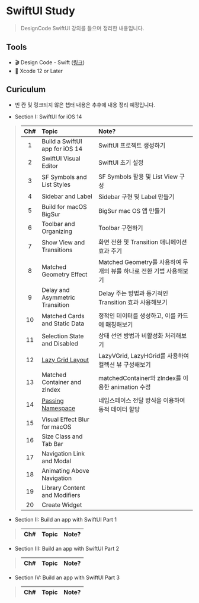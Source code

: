 # SwiftUI Study
> DesignCode SwiftUI 강의를 들으며 정리한 내용입니다.

## Tools
- 🎬 Design Code - Swift ([링크](https://designcode.io/courses))
- 🔨 Xcode 12 or Later

## Curiculum
- 빈 칸 및 링크되지 않은 챕터 내용은 추후에 내용 정리 예정입니다.

- Section I: SwiftUI for iOS 14
> Ch#|Topic|Note?
> :---:|:---|:---|
> 1| Build a SwiftUI app for iOS 14 | SwiftUI 프로젝트 생성하기
> 2| SwiftUI Visual Editor | SwiftUI 초기 설정
> 3| SF Symbols and List Styles | SF Symbols 활용 및 List View 구성
> 4| Sidebar and Label | Sidebar 구현 및 Label 만들기
> 5| Build for macOS BigSur | BigSur mac OS 앱 만들기
> 6| Toolbar and Organizing | Toolbar 구현하기
> 7| Show View and Transitions | 화면 전환 및 Transition 애니메이션 효과 주기
> 8| Matched Geometry Effect | Matched Geometry를 사용하여 두개의 뷰를 하나로 전환 기법 사용해보기
> 9| Delay and Asymmetric Transition | Delay 주는 방법과 동기적인 Transition 효과 사용해보기
> 10| Matched Cards and Static Data | 정적인 데이터를 생성하고, 이를 카드에 매칭해보기
> 11| Selection State and Disabled | 상태 선언 방법과 비활성화 처리해보기
> 12| [Lazy Grid Layout](https://github.com/97chos/SwiftUI----/blob/main/Lectures/Section1_SwiftUI%20for%20iOS%2014/12_Lazy%20Grid%20and%20Layout/Lazy%20Grid%20and%20Layout.md) | LazyVGrid, LazyHGrid를 사용하여 컬렉션 뷰 구성해보기
> 13| Matched Container and zIndex | matchedContainer와 zIndex를 이용한 animation 수정
> 14| [Passing Namespace](https://github.com/97chos/SwiftUI----/blob/fe8bfeb3c44d70ccf5345ad98d36f9520370d4e5/Lectures/Section1_SwiftUI%20for%20iOS%2014/14_Passing%20Namespace/Passing_Namespace.md) | 네임스페이스 전달 방식을 이용하여 동적 데이터 할당
> 15| Visual Effect Blur for macOS | 
> 16| Size Class and Tab Bar | 
> 17| Navigation Link and Modal | 
> 18| Animating Above Navigation | 
> 19| Library Content and Modifiers | 
> 20| Create Widget | 
> 

- Section II: Build an app with SwiftUI Part 1
> Ch#|Topic|Note?
> :---:|:---|:---|
> 
- Section III: Build an app with SwiftUI Part 2
> Ch#|Topic|Note?
> :---:|:---|:---|

- Section IV: Build an app with SwiftUI Part 3
> Ch#|Topic|Note?
> :---:|:---|:---|


